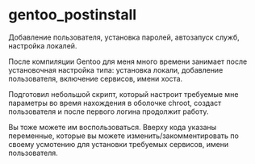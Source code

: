 # gentoo_postinstall
Добавление пользователя, установка паролей, автозапуск служб, настройка локалей.


После компиляции Gentoo для меня много времени занимает после установочная настройка типа: установка локали, добавление пользователя, включение сервисов, имени хоста.


Подготовил небольшой скрипт, который настроит требуемые мне параметры во время нахождения в оболочке chroot, создаст пользователя и после первого логина продолжит работу.




Вы тоже можете им воспользоваться. Вверху кода указаны переменные, которые вы можете изменить/закомментировать по своему усмотению для установки требуемых сервисов, имени пользователя.


